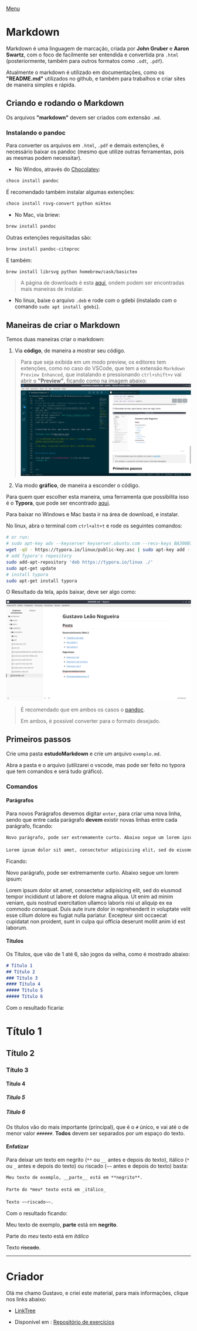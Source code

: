 [Menu](../README.md)

# Markdown

Markdown é uma linguagem de marcação, criada por **John Gruber** e **Aaron Swartz**, com o foco de facilmente ser entendida e convertida pra `.html` (posteriormente, também para outros formatos como `.odt`, `.pdf`).

Atualmente o markdown é utilizado em documentações, como os **"README.md"** utilizados no github, e também para trabalhos e criar sites de maneira simples e rápida.

## Criando e rodando o Markdown

Os arquivos **"markdown"** devem ser criados com extensão `.md`.

### Instalando o pandoc

Para converter os arquivos em `.html`, `.pdf` e demais extenções, é necessário baixar os pandoc (mesmo que utilize outras ferramentas, pois as mesmas podem necessitar).

* No Windos, através do [Chocolatey](https://chocolatey.org/):
```powershell
choco install pandoc
```
É recomendado também instalar algumas extenções:
```powershell
choco install rsvg-convert python miktex
```



* No Mac, via briew:
```bash
brew install pandoc
```

Outras extenções requisitadas são:
```bash
brew install pandoc-citeproc
```

E também:
```bash
brew install librsvg python homebrew/cask/basictex
```

> A página de downloads é esta [aqui](https://pandoc.org/installing.html), ondem podem ser encontradas mais maneiras de instalar.

* No linux, baixe o arquivo `.deb` e rode com o gdebi (instalado com o comando `sudo apt install gdebi`).


## Maneiras de criar o Markdown

Temos duas  maneiras criar o markdown:

1. Via **código**, de maneira a mostrar seu código.

> Para que seja exibida em um modo preview, os editores tem extenções, como no caso do VSCode, que tem a extensão `Markdown Preview Enhanced`, que instalando e pressionando `ctrl+shift+v` vai abrir o **"Preview"**, ficando como na imagem abaixo:
> ![Imagem VS](img/vscode.png)

2. Via modo **gráfico**, de maneira a esconder o código.

Para quem quer escolher esta maneira, uma ferramenta que possibilita isso é o **Typora**, que pode ser encontrado [aqui](https://typora.io/).

Para baixar no Windows e Mac basta ir na área de download, e instalar.



No linux, abra o terminal com `ctrl+alt+t` e rode os seguintes comandos:

```bash
# or run:
# sudo apt-key adv --keyserver keyserver.ubuntu.com --recv-keys BA300B7755AFCFAE
wget -qO - https://typora.io/linux/public-key.asc | sudo apt-key add -
# add Typora's repository
sudo add-apt-repository 'deb https://typora.io/linux ./'
sudo apt-get update
# install typora
sudo apt-get install typora
```

O Resultado da tela, após baixar, deve ser algo como:

![Imagem Typora](img/typora.png)

> É recomendado que em ambos os casos o [pandoc](https://pandoc.org/installing.html).
>
> Em ambos, é possivel converter para o formato desejado.


## Primeiros passos

Crie uma pasta **estudoMarkdown** e crie um arquivo `exemplo.md`.

Abra a pasta e o arquivo (utilizarei o vscode, mas pode ser feito no typora que tem comandos e será tudo gráfico).

### Comandos
#### Parágrafos

Para novos Parágrafos devemos digitar `enter`, para criar uma nova linha, sendo que entre cada parágrafo **devem** existir novas linhas entre cada parágrafo, ficando:

```markdown
Novo parágrafo, pode ser extremamente curto. Abaixo segue um lorem ipsum:

Lorem ipsum dolor sit amet, consectetur adipisicing elit, sed do eiusmod tempor incididunt ut labore et dolore magna aliqua. Ut enim ad minim veniam, quis nostrud exercitation ullamco laboris nisi ut aliquip ex ea commodo consequat. Duis aute irure dolor in reprehenderit in voluptate velit esse cillum dolore eu fugiat nulla pariatur. Excepteur sint occaecat cupidatat non proident, sunt in culpa qui officia deserunt mollit anim id est laborum.
```

Ficando:

Novo parágrafo, pode ser extremamente curto. Abaixo segue um lorem ipsum:

Lorem ipsum dolor sit amet, consectetur adipisicing elit, sed do eiusmod tempor incididunt ut labore et dolore magna aliqua. Ut enim ad minim veniam, quis nostrud exercitation ullamco laboris nisi ut aliquip ex ea commodo consequat. Duis aute irure dolor in reprehenderit in voluptate velit esse cillum dolore eu fugiat nulla pariatur. Excepteur sint occaecat cupidatat non proident, sunt in culpa qui officia deserunt mollit anim id est laborum.


#### Títulos

Os Títulos, que vão de 1 até 6, são jogos da velha, como é mostrado abaixo:

```markdown
# Título 1
## Título 2
### Título 3
#### Título 4
##### Título 5
##### Título 6   
```
Com o resultado ficaria:

# Título 1
## Título 2
### Título 3
#### Título 4
##### Título 5
##### Título 6   

Os títulos vão do mais importante (principal), que é o `#` único, e vai até o de menor valor `######`. **Todos** devem ser separados por um espaço do texto.

#### Enfatizar
Para deixar um texto em negrito (`**` ou `__` antes e depois do texto), itálico (`*` ou `_` antes e depois do texto) ou riscado (`~~` antes e depois do texto) basta:
```markdown
Meu texto de exemplo, __parte__ está em **negrito**.

Parte do *meu* texto está em _itálico_

Texto ~~riscado~~.
```  

Com o resultado ficando:

Meu texto de exemplo, __parte__ está em **negrito**.

Parte do *meu* texto está em _itálico_

Texto ~~riscado~~.



***

# Criador
Olá me chamo Gustavo, e criei este material, para mais informações, clique nos links abaixo:

* [LinkTree](https://www.linktree.com.br/gusleaooliveira)


* Disponível em : [Repositório de exercícios](../README.md)
